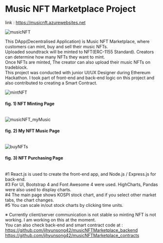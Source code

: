 # Music NFT Marketplace Project

link : https://musicnft.azurewebsites.net<br>

![musicNFT](https://user-images.githubusercontent.com/43053791/156318632-ddc3b1c3-956d-4d44-90a0-6d48d0873ae5.PNG)

This DApp(Decentralised Application) is Music NFT Marketplace, where customers can mint, buy and sell their music NFTs.<br>Uploaded soundtrack will be minted to NFT(ERC-1155 Standard). Creators can determine how many NFTs they want to mint.<br>Once NFTs are minted, The creator can also upload their music NFTs on tradeblock.<br>This project was conducted with junior UI/UX Designer during Ethereum Hackathon. I took part of front-end and back-end logic on this project and also contributed to creating a Smart Contract.

![mintNFT](https://user-images.githubusercontent.com/43053791/156320508-29dabcd1-42ea-494e-a1c4-c6de25649fbc.PNG)

#### fig. 1) NFT Minting Page<br><br>

![musicNFT_myMusic](https://user-images.githubusercontent.com/43053791/156320633-532c5431-18ee-4aee-ac3b-8bf2a874f680.PNG)

#### fig. 2) My NFT Music Page<br><br>

![buyNFTs](https://user-images.githubusercontent.com/43053791/156320143-fd61ba45-8aa9-4990-a9ed-0d13ca419bed.PNG)

#### fig. 3) NFT Purchasing Page<br><br>

#1 React.js is used to create the front-end app, and Node.js / Express.js for back-end.<br>
#3 For UI, Bootstrap 4 and Font Awesome 4 were used. HighCharts, Pandas were also used to display charts.<br>
#4 The main page shows KOSPI stock chart, and if you select other market tabs, the chart changes.<br>
#5 You can scale in/out stock charts by clicking time units.

※ Currently client/server communication is not stable so minting NFT is not working. I am working on this at the moment.<br>
You can also check back-end and smart contract code at : <br>
https://github.com/jihyunsong42/musicNFTMarketplace_backend<br>
https://github.com/jihyunsong42/musicNFTMarketplace_contracts
